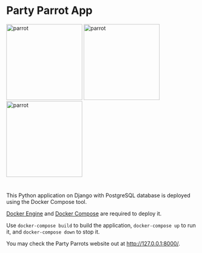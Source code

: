 <h1>Party Parrot App</h1>

<img src='media/images/party-parrot.gif' alt='parrot' height="200" width="200">
<img src='media/images/party-parrot.gif' alt='parrot' height="200" width="200">
<img src='media/images/party-parrot.gif' alt='parrot' height="200" width="200">
<br>
<br>
<h3></h3>

This Python application on Django with PostgreSQL database is deployed using the Docker Compose tool.

[Docker Engine](https://docs.docker.com/engine/install/) and [Docker Compose](https://docs.docker.com/compose/install/) are required to deploy it.

Use `docker-compose build` to build the application, `docker-compose up` to run it, and `docker-compose down` to stop it.

You may check the Party Parrots website out at http://127.0.0.1:8000/.
